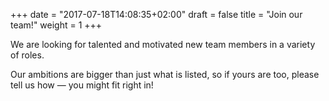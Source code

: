 +++
date = "2017-07-18T14:08:35+02:00"
draft = false
title = "Join our team!"
weight = 1
+++

We are looking for talented and motivated new team members in a variety of roles.

Our ambitions are bigger than just what is listed, so if yours are too, please tell us how — you might fit right in!
